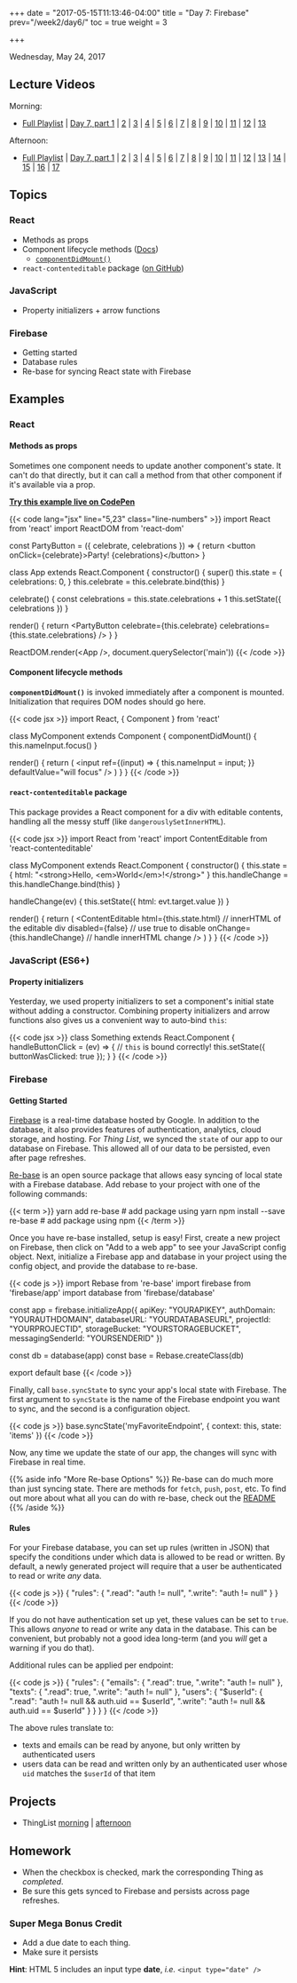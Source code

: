 +++
date = "2017-05-15T11:13:46-04:00"
title = "Day 7: Firebase"
prev="/week2/day6/"
toc = true
weight = 3

+++

<date>Wednesday, May 24, 2017</date>

## Lecture Videos

Morning:

* [Full Playlist](https://www.youtube.com/playlist?list=PLuT2TqJuwaY_bcdBTgaK3S8VrN_6POv5F) | [Day 7, part 1](https://www.youtube.com/watch?v=yjyMHL0o6o0&index=33&t=2s&list=PLuT2TqJuwaY_bcdBTgaK3S8VrN_6POv5F) | [2](https://www.youtube.com/watch?v=Rl715WP0bA8&index=34&list=PLuT2TqJuwaY_bcdBTgaK3S8VrN_6POv5F) | [3](https://www.youtube.com/watch?v=bCCBdrIW9pc&index=35&list=PLuT2TqJuwaY_bcdBTgaK3S8VrN_6POv5F) | [4](https://www.youtube.com/watch?v=T-7Nxpxzi6A&index=36&list=PLuT2TqJuwaY_bcdBTgaK3S8VrN_6POv5F) | [5](https://www.youtube.com/watch?v=vHJS4yLPXKY&index=37&list=PLuT2TqJuwaY_bcdBTgaK3S8VrN_6POv5F) | [6](https://www.youtube.com/watch?v=XCCHobIBzZ8&index=38&list=PLuT2TqJuwaY_bcdBTgaK3S8VrN_6POv5F) | [7](https://www.youtube.com/watch?v=JuerIuH0F5A&index=39&list=PLuT2TqJuwaY_bcdBTgaK3S8VrN_6POv5F) | [8](https://www.youtube.com/watch?v=1iVZskxFbl4&index=40&list=PLuT2TqJuwaY_bcdBTgaK3S8VrN_6POv5F) | [9](https://www.youtube.com/watch?v=M_wdst2C6Wc&index=41&list=PLuT2TqJuwaY_bcdBTgaK3S8VrN_6POv5F) | [10](https://www.youtube.com/watch?v=CSm_vhwvpQg&index=42&list=PLuT2TqJuwaY_bcdBTgaK3S8VrN_6POv5F) | [11](https://www.youtube.com/watch?v=Ckgd-cQ7-74&index=43&list=PLuT2TqJuwaY_bcdBTgaK3S8VrN_6POv5F) | [12](https://www.youtube.com/watch?v=pq3ykdFCfOE&index=44&list=PLuT2TqJuwaY_bcdBTgaK3S8VrN_6POv5F) | [13](https://www.youtube.com/watch?v=jBPwpbnK2IE&index=45&list=PLuT2TqJuwaY_bcdBTgaK3S8VrN_6POv5F)

Afternoon:

* [Full Playlist](https://www.youtube.com/playlist?list=PLuT2TqJuwaY8syQZ9ERbc2gtX_v1m2xqG) | [Day 7, part 1](https://www.youtube.com/watch?v=lc5tFOkT2IE&index=45&list=PLuT2TqJuwaY8syQZ9ERbc2gtX_v1m2xqG) | [2](https://www.youtube.com/watch?v=9o6iLoiSLio&index=46&list=PLuT2TqJuwaY8syQZ9ERbc2gtX_v1m2xqG) | [3](https://www.youtube.com/watch?v=Oa18SuRjTn0&index=47&list=PLuT2TqJuwaY8syQZ9ERbc2gtX_v1m2xqG) | [4](https://www.youtube.com/watch?v=dluPtCac-EU&index=48&list=PLuT2TqJuwaY8syQZ9ERbc2gtX_v1m2xqG) | [5](https://www.youtube.com/watch?v=a449vljRvz8&index=49&list=PLuT2TqJuwaY8syQZ9ERbc2gtX_v1m2xqG) | [6](https://www.youtube.com/watch?v=lBBsCOMEXDk&index=50&list=PLuT2TqJuwaY8syQZ9ERbc2gtX_v1m2xqG) | [7](https://www.youtube.com/watch?v=g6Sq74gGkNU&index=51&list=PLuT2TqJuwaY8syQZ9ERbc2gtX_v1m2xqG) | [8](https://www.youtube.com/watch?v=Aqto7b817Bs&index=61&list=PLuT2TqJuwaY8syQZ9ERbc2gtX_v1m2xqG) | [9](https://www.youtube.com/watch?v=_fBZSDW_rAk&index=52&list=PLuT2TqJuwaY8syQZ9ERbc2gtX_v1m2xqG) | [10](https://www.youtube.com/watch?v=F8-RyjinoB8&index=53&list=PLuT2TqJuwaY8syQZ9ERbc2gtX_v1m2xqG) | [11](https://www.youtube.com/watch?v=B-8vT3dr9qg&index=54&list=PLuT2TqJuwaY8syQZ9ERbc2gtX_v1m2xqG) | [12](https://www.youtube.com/watch?v=4Q-YHIbr7vM&index=55&list=PLuT2TqJuwaY8syQZ9ERbc2gtX_v1m2xqG) | [13](https://www.youtube.com/watch?v=yysJJmi9Lkk&index=56&list=PLuT2TqJuwaY8syQZ9ERbc2gtX_v1m2xqG) | [14](https://www.youtube.com/watch?v=TAaec0bUS6Q&index=57&list=PLuT2TqJuwaY8syQZ9ERbc2gtX_v1m2xqG) | [15](https://www.youtube.com/watch?v=zJTctScRUxA&index=58&list=PLuT2TqJuwaY8syQZ9ERbc2gtX_v1m2xqG) | [16](https://www.youtube.com/watch?v=TEnzkS6c_8M&index=59&list=PLuT2TqJuwaY8syQZ9ERbc2gtX_v1m2xqG) | [17](https://www.youtube.com/watch?v=HzXnpJD4AS8&index=60&list=PLuT2TqJuwaY8syQZ9ERbc2gtX_v1m2xqG)

## Topics

### React

* Methods as props
* Component lifecycle methods ([Docs](https://facebook.github.io/react/docs/react-component.html))
  * [`componentDidMount()`](https://facebook.github.io/react/docs/react-component.html#componentdidmount)
* `react-contenteditable` package ([on GitHub](https://github.com/lovasoa/react-contenteditable))

### JavaScript

* Property initializers + arrow functions

### Firebase

* Getting started
* Database rules
* Re-base for syncing React state with Firebase

## Examples

### React

#### Methods as props

Sometimes one component needs to update another component's state. It can't do that directly, but it can call a method from that other component if it's available via a prop.

[**Try this example live on CodePen**](https://codepen.io/dstrus/pen/bWzWew?editors=1010)

{{< code lang="jsx" line="5,23" class="line-numbers" >}}
import React from 'react'
import ReactDOM from 'react-dom'

const PartyButton = ({ celebrate, celebrations }) =&gt; {
  return &lt;button onClick={celebrate}&gt;Party! {celebrations}&lt;/button&gt;
}

class App extends React.Component {
  constructor() {
    super()
    this.state = {
      celebrations: 0,
    }
    this.celebrate = this.celebrate.bind(this)
  }

  celebrate() {
    const celebrations = this.state.celebrations + 1
    this.setState({ celebrations })
  }

  render() {
    return &lt;PartyButton celebrate={this.celebrate} celebrations={this.state.celebrations} /&gt;
  }
}

ReactDOM.render(&lt;App /&gt;, document.querySelector('main'))
{{< /code >}}

#### Component lifecycle methods

**`componentDidMount()`** is invoked immediately after a component is mounted. Initialization that requires DOM nodes should go here.

{{< code jsx >}}
import React, { Component } from 'react'

class MyComponent extends Component {
  componentDidMount() {
    this.nameInput.focus()
  }

  render() {
    return (
      &lt;input 
        ref={(input) =&gt; { this.nameInput = input; }} 
        defaultValue="will focus"
      /&gt;
    )
  }
}
{{< /code >}}

#### `react-contenteditable` package

This package provides a React component for a div with editable contents, handling all the messy stuff (like `dangerouslySetInnerHTML`).

{{< code jsx >}}
import React from 'react'
import ContentEditable from 'react-contenteditable'

class MyComponent extends React.Component {
  constructor() {
    this.state = {
      html: &quot;&lt;strong&gt;Hello, &lt;em&gt;World&lt;/em&gt;!&lt;/strong&gt;&quot;
    }
    this.handleChange = this.handleChange.bind(this)
  }

  handleChange(ev) {
    this.setState({ html: evt.target.value })
  }

  render() {
    return (
      &lt;ContentEditable
        html={this.state.html}       // innerHTML of the editable div
        disabled={false}             // use true to disable
        onChange={this.handleChange} // handle innerHTML change
      /&gt;
    )
  }
}
{{< /code >}}

### JavaScript (ES6+)

#### Property initializers

Yesterday, we used property initializers to set a component's initial state without adding a constructor. Combining property initializers and arrow functions also gives us a convenient way to auto-bind `this`:

{{< code jsx >}}
class Something extends React.Component {
  handleButtonClick = (ev) => {
    // `this` is bound correctly!
    this.setState({ buttonWasClicked: true });
  }
}
{{< /code >}}

### Firebase

#### Getting Started

[Firebase](https://firebase.google.com/) is a real-time database hosted by Google.  In addition to the database, it also provides features of authentication, analytics, cloud storage, and hosting.  For _Thing List_, we synced the `state` of our app to our database on Firebase.  This allowed all of our data to be persisted, even after page refreshes.

[Re-base](https://github.com/tylermcginnis/re-base) is an open source package that allows easy syncing of local state with a Firebase database. Add rebase to your project with one of the following commands:

{{< term >}}
yarn add re-base               # add package using yarn
npm install --save re-base     # add package using npm
{{< /term >}}

Once you have re-base installed, setup is easy!  First, create a new project on Firebase, then click on "Add to a web app" to see your JavaScript config object.  Next, initialize a Firebase app and database in your project using the config object, and provide the database to re-base.

{{< code js >}}
import Rebase from 're-base'
import firebase from 'firebase/app'
import database from 'firebase/database'

const app = firebase.initializeApp({
  apiKey: "YOURAPIKEY",
  authDomain: "YOURAUTHDOMAIN",
  databaseURL: "YOURDATABASEURL",
  projectId: "YOURPROJECTID",
  storageBucket: "YOURSTORAGEBUCKET",
  messagingSenderId: "YOURSENDERID"
})

const db = database(app)
const base = Rebase.createClass(db)

export default base
{{< /code >}}

Finally, call `base.syncState` to sync your app's local state with Firebase.  The first argument to `syncState` is the name of the Firebase endpoint you want to sync, and the second is a configuration object.

{{< code js >}}
base.syncState('myFavoriteEndpoint', {
  context: this,
  state: 'items'
})
{{< /code >}}

Now, any time we update the state of our app, the changes will sync with Firebase in real time.

{{% aside info "More Re-base Options" %}}
Re-base can do much more than just syncing state.  There are methods for `fetch`, `push`, `post`, etc.  To find out more about what all you can do with re-base, check out the [README](https://github.com/tylermcginnis/re-base#re-base)
{{% /aside %}}

#### Rules

For your Firebase database, you can set up rules (written in JSON) that specify the conditions under which data is allowed to be read or written.  By default, a newly generated project will require that a user be authenticated to read or write _any_ data.

{{< code js >}}
{
  "rules": {
    ".read": "auth != null",
    ".write": "auth != null"
  }
}
{{< /code >}}

If you do not have authentication set up yet, these values can be set to `true`.  This allows _anyone_ to read or write any data in the database.  This can be convenient, but probably not a good idea long-term (and you _will_ get a warning if you do that).

Additional rules can be applied per endpoint:

{{< code js >}}
{
  "rules": {
    "emails": {
      ".read": true,
      ".write": "auth != null"
    },
    "texts": {
      ".read": true,
      ".write": "auth != null"
    },
    "users": {
      "$userId": {
        ".read": "auth != null && auth.uid == $userId",
        ".write": "auth != null && auth.uid == $userId"
      }
    }
  }
}
{{< /code >}}

The above rules translate to:

* texts and emails can be read by anyone, but only written by authenticated users
* users data can be read and written only by an authenticated user whose `uid` matches the `$userId` of that item

## Projects

* ThingList [morning](https://github.com/xtbc17s1/thing-list/tree/23bd5cd351313500c971d4fbded85a0fbc656c0f) | [afternoon]()

## Homework

* When the checkbox is checked, mark the corresponding Thing as _completed_.
* Be sure this gets synced to Firebase and persists across page refreshes.

### Super Mega Bonus Credit

* Add a due date to each thing.
* Make sure it persists

**Hint**: HTML 5 includes an input type **date**, _i.e._ `<input type="date" />`